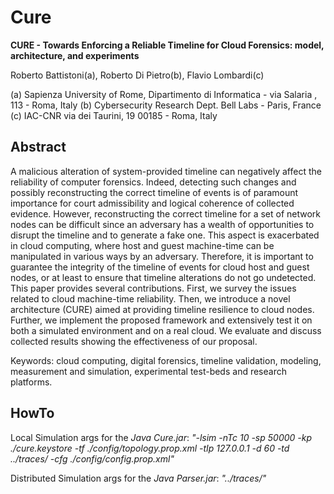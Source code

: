 # Cure #
**CURE - Towards Enforcing a Reliable Timeline for Cloud Forensics: model, architecture, and experiments**

Roberto Battistoni(a), Roberto Di Pietro(b), Flavio Lombardi(c)

(a) Sapienza University of Rome, Dipartimento di Informatica - via Salaria , 113 - Roma, Italy
(b) Cybersecurity Research Dept. Bell Labs - Paris, France
(c) IAC-CNR via dei Taurini, 19 00185 - Roma, Italy

## Abstract ##

A malicious alteration of system-provided timeline can negatively affect the reliability of computer forensics. Indeed, detecting such changes and possibly reconstructing the correct timeline of events is of paramount importance for court admissibility and logical coherence of collected evidence. However, reconstructing the correct timeline for a set of network nodes can be difficult since an adversary has a wealth of opportunities to disrupt the timeline and to generate a fake one. This aspect is exacerbated in cloud computing, where host and guest machine-time can be manipulated in various ways by an adversary. Therefore, it is important to guarantee the integrity of the timeline of events for cloud host and guest nodes, or at least to ensure that timeline alterations do not go undetected. This paper provides several contributions. First, we survey the issues related to cloud machine-time reliability. Then, we introduce a novel architecture (CURE) aimed at providing timeline resilience to cloud nodes. Further, we implement the proposed framework and extensively test it on both a simulated environment and on a real cloud. We evaluate and discuss collected results showing the effectiveness of our proposal.

Keywords: cloud computing, digital forensics, timeline validation, modeling, measurement and simulation, experimental test-beds and research platforms.

## HowTo ##

Local Simulation args for the *Java Cure.jar*: 
*"-lsim -nTc 10 -sp 50000 -kp ./cure.keystore -tf ./config/topology.prop.xml -tIp 127.0.0.1 -d 60 -td ../traces/ -cfg ./config/config.prop.xml"*

Distributed Simulation args for the *Java Parser.jar*:
*"../traces/"*
